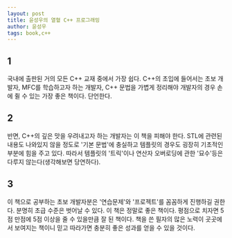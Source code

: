 ```yaml
---
layout: post
title: 윤성우의 열혈 C++ 프로그래밍
author: 윤성우
tags: book,c++
---
```


## 1
국내에 출판된 거의 모든 C++ 교재 중에서 가장 쉽다. C++의 초입에 들어서는 초보 개발자, MFC를 학습하고자 하는 개발자, C++ 문법을 가볍게 정리해야 개발자의 경우 손에 쥘 수 있는 가장 좋은 책이다. 단언한다.

## 2
반면, C++의 깊은 맛을 우려내고자 하는 개발자는 이 책을 피해야 한다. STL에 관련된 내용도 나와있지 않을 정도로 '기본 문법'에 충실하고 템플릿의 경우도 굉장히 기초적인 부분에 힘을 주고 있다. 따라서 템플릿의 '트릭'이나 연산자 오버로딩에 관한 '묘수'등은 다루지 않는다(생각해보면 당연하다).

## 3
이 책으로 공부하는 초보 개발자분은 '연습문제'와 '프로젝트'를 꼼꼼하게 진행하길 권한다. 분명히 초급 수준은 벗어날 수 있다. 이 책은 정말로 좋은 책이다. 평점으로 치자면 5점 만점에 5점 이상을 줄 수 있을만큼 잘 된 책이다. 책을 쓴 필자의 많은 노력이 곳곳에서 보여지는 책이니 믿고 따라가면 충분히 좋은 성과를 얻을 수 있을 것이다.

